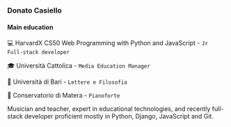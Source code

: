 ### Donato Casiello 

#### Main education

💻 HarvardX CS50 Web Programming with Python and JavaScript - `Jr Full-stack developer`

🎓 Università Cattolica - `Media Education Manager`

📖 Università di Bari - `Lettere e Filosofia`

🎹 Conservatorio di Matera - `Pianoforte`

Musician and teacher, expert in educational technologies, and recently full-stack developer proficient mostly in Python, Django, JavaScript and Git.   




<!--
**donato-casiello/donato-casiello** is a ✨ _special_ ✨ repository because its `README.md` (this file) appears on your GitHub profile.

Here are some ideas to get you started:

- 🔭 I’m currently working on ...
- 🌱 I’m currently learning ...
- 👯 I’m looking to collaborate on ...
- 🤔 I’m looking for help with ...
- 💬 Ask me about ...
- 📫 How to reach me: ...
<picture>
 <source media="(prefers-color-scheme: dark)" srcset="YOUR-DARKMODE-IMAGE">
 <source media="(prefers-color-scheme: light)" srcset="YOUR-LIGHTMODE-IMAGE">
 <img alt="YOUR-ALT-TEXT" src="YOUR-DEFAULT-IMAGE">
</picture>
-->

